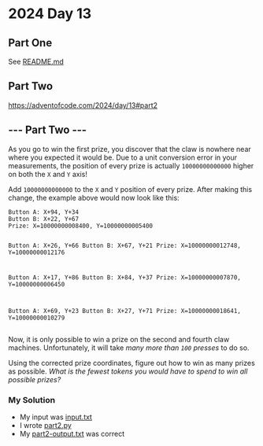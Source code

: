 # 2024 Day 13

## Part One

See [README.md](README.md)

## Part Two

https://adventofcode.com/2024/day/13#part2

<article class="day-desc"><h2 id="part2">--- Part Two ---</h2><p>As you go to win the first prize, you discover that the claw is nowhere near where you expected it would be. Due to a unit conversion error in your measurements, the position of every prize is actually <code>10000000000000</code> higher on both the <code>X</code> and <code>Y</code> axis!</p>
<p>Add <code>10000000000000</code> to the <code>X</code> and <code>Y</code> position of every prize. After making this change, the example above would now look like this:</p>
<pre><code>Button A: X+94, Y+34
Button B: X+22, Y+67
Prize: X=10000000008400, Y=10000000005400

Button A: X+26, Y+66
Button B: X+67, Y+21
Prize: X=10000000012748, Y=10000000012176

Button A: X+17, Y+86
Button B: X+84, Y+37
Prize: X=10000000007870, Y=10000000006450

Button A: X+69, Y+23
Button B: X+27, Y+71
Prize: X=10000000018641, Y=10000000010279
</code></pre>
<p>Now, it is only possible to win a prize on the second and fourth claw machines. Unfortunately, it will take <em>many more than <code>100</code> presses</em> to do so.</p>
<p>Using the corrected prize coordinates, figure out how to win as many prizes as possible. <em>What is the fewest tokens you would have to spend to win all possible prizes?</em></p>
</article>

### My Solution

* My input was [input.txt](input.txt)
* I wrote [part2.py](part2.py)
* My [part2-output.txt](part2-output.txt) was correct
